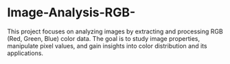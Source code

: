 # Image-Analysis-RGB-
This project focuses on analyzing images by extracting and processing RGB (Red, Green, Blue) color data. The goal is to study image properties, manipulate pixel values, and gain insights into color distribution and its applications.
